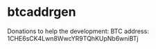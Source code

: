 btcaddrgen
==========
Donations to help the development:
BTC address: 1CHE6sCK4Lwn8WwcYR9TQhKUpNb6wniBTj
